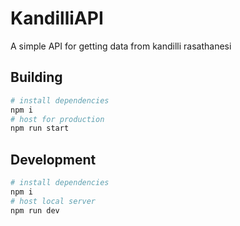 # KandilliAPI
A simple API for getting data from kandilli rasathanesi
## Building

```bash
# install dependencies
npm i
# host for production
npm run start 
```

## Development

```bash
# install dependencies
npm i
# host local server
npm run dev
```
